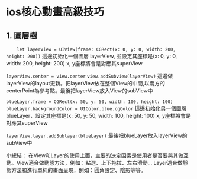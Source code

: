 #  ios核心動畫高級技巧

## 1. 圖層樹

```     let layerView = UIView(frame: CGRect(x: 0, y: 0, width: 200, height: 200)) ```
這邊初始化一個圖層 layerView, 並設定其座標是(x: 0, y: 0, width: 200, height: 200)
x, y座標將會是對應其superView

``` layerView.center = view.center ```
```view.addSubview(layerView)```
這邊做layerView的layout更新。把layerView放在整個View的中間,以兩方的centerPoint為參考點。最後把layerView放入View的subView中


```blueLayer.frame = CGRect(x: 50, y: 50, width: 100, height: 100)```
```blueLayer.backgroundColor = UIColor.blue.cgColor```
這邊初始化另一個圖層 blueLayer，設定其座標是(x: 50, y: 50, width: 100, height: 100)
x, y座標將會是對應其superView

```layerView.layer.addSublayer(blueLayer)```
最後把blueLayer放入layerView的subView中

小總結：
在View和Layer的使用上面，主要的決定因素是使用者是否要與其做互動。View適合做動態方法，例如：點選、上下拖拉、左右滑動...
Layer適合做靜態方法和進行單純的畫面呈現，例如：圓角設定、陰影等等。
